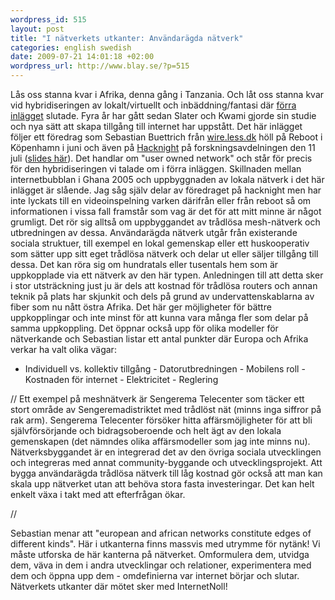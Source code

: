 ```yaml
--- 
wordpress_id: 515 
layout: post
title: "I nätverkets utkanter: Användarägda nätverk" 
categories: english swedish 
date: 2009-07-21 14:01:18 +02:00 
wordpress_url: http://www.blay.se/?p=515 
---
```


Lås oss stanna kvar i Afrika, denna gång i Tanzania. Och låt oss stanna kvar vid hybridiseringen av lokalt/virtuellt och inbäddning/fantasi där [förra inlägget](http://www.blay.se/2009/07/20/trassel-och-flykt-medier-i-ghana/) slutade. Fyra år har gått sedan Slater och Kwami gjorde sin studie och nya sätt att skapa tillgång till internet har uppstått. Det här inlägget följer ett föredrag som Sebastian Buettrich från [wire.less.dk](http://wire.less.dk/) höll på Reboot i Köpenhamn i juni och även på [Hacknight](http://forskningsavd.se/PublicWiki/w/Hacknight2009) på forskningsavdelningen den 11 juli ([slides här](http://write.less.dk/?p=156)). Det handlar om "user owned network" och står för precis för den hybridiseringen vi talade om i förra inläggen. Skillnaden mellan internetbubblan i Ghana 2005 och uppbyggnaden av lokala nätverk i det här inlägget är slående. Jag såg själv delar av föredraget på hacknight men har inte lyckats till en videoinspelning varken därifrån eller från reboot så om informationen i vissa fall framstår som vag är det för att mitt minne är något grumligt. Det rör sig alltså om uppbyggandet av trådlösa mesh-nätverk och utbredningen av dessa. Användarägda nätverk utgår från existerande sociala struktuer, till exempel en lokal gemenskap eller ett huskooperativ som sätter upp sitt eget trådlösa nätverk och delar ut eller säljer tillgång till dessa. Det kan röra sig om hundratals eller tusentals hem som är uppkopplade via ett nätverk av den här typen. Anledningen till att detta sker i stor utsträckning just ju är dels att kostnad för trådlösa routers och annan teknik på plats har skjunkit och dels på grund av undervattenskablarna av fiber som nu nått östra Afrika. Det här ger möjligheter för bättre uppkopplingar och inte minst för att kunna vara många fler som delar på samma uppkoppling. Det öppnar också upp för olika modeller för nätverkande och Sebastian listar ett antal punkter där Europa och Afrika verkar ha valt olika vägar:

- Individuell vs. kollektiv tillgång - Datorutbredningen - Mobilens roll - Kostnaden för internet - Elektricitet - Reglering

// Ett exempel på meshnätverk är Sengerema Telecenter som täcker ett stort område av Sengeremadistriktet med trådlöst nät (minns inga siffror på rak arm). Sengerema Telecenter försöker hitta affärsmöjligheter för att bli självförsörjande och bidragsoberoende och helt ägt av den lokala gemenskapen (det nämndes olika affärsmodeller som jag inte minns nu). Nätverksbyggandet är en integrerad det av den övriga sociala utvecklingen och integreras med annat community-byggande och utvecklingsprojekt. Att bygga användarägda trådlösa nätverk till låg kostnad gör också att man kan skala upp nätverket utan att behöva stora fasta investeringar. Det kan helt enkelt växa i takt med att efterfrågan ökar. 

//

Sebastian menar att "european and african networks constitute edges of different kinds". Här i utkanterna finns massvis med utrymme för nytänk! Vi måste utforska de här kanterna på nätverket. Omformulera dem, utvidga dem, väva in dem i andra utvecklingar och relationer, experimentera med dem och öppna upp dem - omdefinierna var internet börjar och slutar. Nätverkets utkanter där mötet sker med InternetNoll! 
